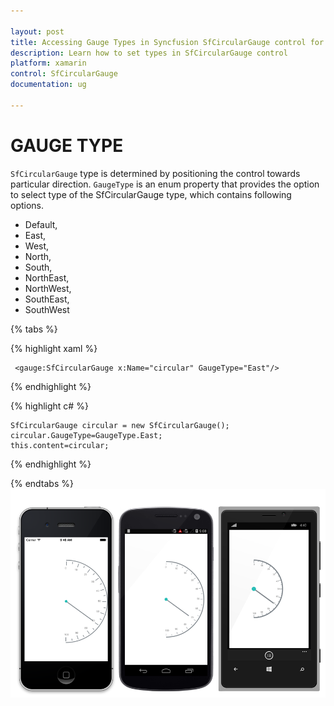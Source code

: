 ```yaml
---

layout: post
title: Accessing Gauge Types in Syncfusion SfCircularGauge control for Xamarin.Forms Platform
description: Learn how to set types in SfCircularGauge control
platform: xamarin
control: SfCircularGauge
documentation: ug

---
```


# GAUGE TYPE

`SfCircularGauge` type is determined by positioning the control towards particular direction. `GaugeType` is an enum property that provides the option to select type of the SfCircularGauge type, which contains following options.

* Default,
* East,
* West,
* North,
* South,
* NorthEast,
* NorthWest,
* SouthEast,
* SouthWest

{% tabs %}

{% highlight xaml %}
 
     <gauge:SfCircularGauge x:Name="circular" GaugeType="East"/> 

{% endhighlight %}

{% highlight c# %}

    SfCircularGauge circular = new SfCircularGauge();
    circular.GaugeType=GaugeType.East;
    this.content=circular;

{% endhighlight %}

{% endtabs %}
![](gauge-type_images/gauge-type.png)
